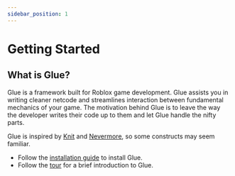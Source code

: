 ```yaml
---
sidebar_position: 1
---
```


# Getting Started

## What is Glue?

Glue is a framework built for Roblox game development. 
Glue assists you in writing cleaner netcode and streamlines interaction between fundamental mechanics of your game.
The motivation behind Glue is to leave the way the developer writes their code up to them and let Glue handle the nifty parts.

Glue is inspired by [Knit](https://sleitnick.github.io/Knit) and [Nevermore](https://quenty.github.io/NevermoreEngine), so some constructs may seem familiar.

* Follow the [installation guide](install.md) to install Glue.
* Follow the [tour](basics.md) for a brief introduction to Glue.